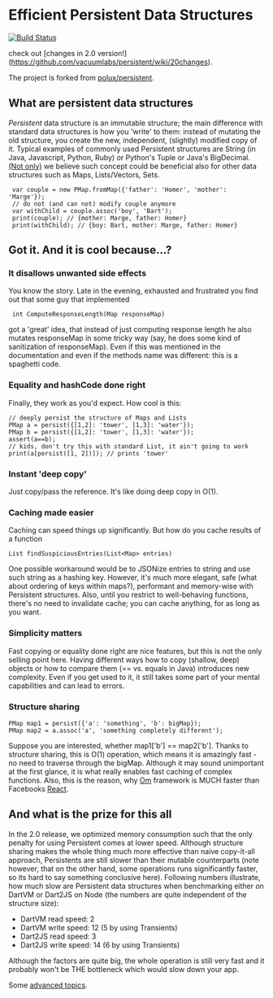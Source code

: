 # Efficient Persistent Data Structures

[![Build Status](https://drone.io/github.com/vacuumlabs/persistent/status.png)](https://drone.io/github.com/vacuumlabs/persistent/latest)

check out [changes in 2.0 version!] (https://github.com/vacuumlabs/persistent/wiki/20changes).

The project is forked from
[polux/persistent](https://github.com/polux/persistent).

## What are persistent data structures
*Persistent* data structure is an immutable structure; the main difference with standard data structures is how you 'write' to them: instead of mutating
the old structure, you create the new, independent, (slightly) modified copy of it. Typical examples of commonly used Persistent structures are String (in Java, Javascript, Python, Ruby) or Python's Tuple or Java's BigDecimal. [(Not only)](http://www.infoq.com/presentations/Value-Identity-State-Rich-Hickey) we believe such concept could be beneficial also for other data structures such as Maps, Lists/Vectors, Sets.

     var couple = new PMap.fromMap({'father': 'Homer', 'mother': 'Marge'});
     // do not (and can not) modify couple anymore
     var withChild = couple.assoc('boy', 'Bart');
     print(couple); // {mother: Marge, father: Homer}
     print(withChild); // {boy: Bart, mother: Marge, father: Homer}

## Got it. And it is cool because...?

### It disallows unwanted side effects
You know the story. Late in the evening, exhausted and frustrated you find out that some guy that implemented

     int ComputeResponseLength(Map responseMap) 

got a 'great' idea, that instead of just computing response length he also mutates responseMap in some tricky way (say, he does some kind of sanitization of responseMap). Even if this was mentioned in the documentation and even if the methods name was different: this is a spaghetti code.

### Equality and hashCode done right
Finally, they work as you'd expect. How cool is this:

    // deeply persist the structure of Maps and Lists
    PMap a = persist({[1,2]: 'tower', [1,3]: 'water'});
    PMap b = persist({[1,2]: 'tower', [1,3]: 'water'});
    assert(a==b); 
    // kids, don't try this with standard List, it ain't going to work
    print(a[persist([1, 2])]); // prints 'tower'

### Instant 'deep copy'
Just copy/pass the reference. It's like doing deep copy in O(1).

### Caching made easier
Caching can speed things up significantly. But how do you cache results of a function

    List findSuspiciousEntries(List<Map> entries)

One possible workaround would be to JSONize entries to string and use such string as a hashing key. However, it's much more elegant, safe (what about ordering of keys within maps?), performant and memory-wise with Persistent structures. Also, until you restrict to well-behaving functions, there's no need to invalidate cache; you can cache anything, for as long as you want.
    
### Simplicity matters
Fast copying or equality done right are nice features, but this is not the only selling point here. Having different ways how to copy (shallow, deep) objects or how to compare them (== vs. equals in Java) introduces new complexity. Even if you get used to it, it still takes some part of your mental capabilities and can lead to errors.

### Structure sharing 
    PMap map1 = persist({'a': 'something', 'b': bigMap});
    PMap map2 = a.assoc('a', 'something completely different');
Suppose you are interested, whether map1['b'] == map2['b']. Thanks to structure sharing, this is O(1) operation, which means it is amazingly fast - no need to traverse through the bigMap. Although it may sound unimportant at the first glance, it is what really enables fast caching of complex functions. Also, this is the reason, why [Om](https://github.com/swannodette/om/) framework is MUCH faster than Facebooks [React](http://facebook.github.io/react/).

## And what is the prize for this all
In the 2.0 release, we optimized memory consumption such that the only penalty for using Persistent
comes at lower speed. Although structure sharing makes the whole thing much more effective than naive
copy-it-all approach, Persistents are still slower than their mutable counterparts (note however, that on
the other hand, some operations runs significantly faster, so its hard to say something conclusive
here). Following numbers illustrate, how much slow are Persistent data structures when benchmarking either on DartVM
or Dart2JS on Node (the numbers are quite independent of the structure size):

* DartVM read speed: 2
* DartVM write speed: 12 (5 by using Transients)
* Dart2JS read speed: 3
* Dart2JS write speed: 14 (6 by using Transients)

Although the factors are quite big, the whole operation is still very fast and it probably won't be THE bottleneck which would slow down your app. 

Some [advanced topics](https://github.com/vacuumlabs/persistent/wiki/Advanced-topics).


